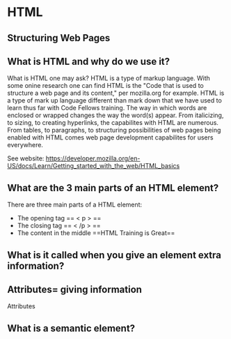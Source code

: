 # **HTML**
## **Structuring Web Pages**

## **What is HTML and why do we use it?**
What is HTML one may ask? HTML is a type of markup language. With some onine research one can find HTML is the "Code that is used to structure a web page and its content," per mozilla.org for example. HTML is a type of mark up language different than mark down that we have used to learn thus far with Code Fellows training. The way in which words are enclosed or wrapped changes the way the word(s) appear. From italicizing, to sizing, to creating hyperlinks, the capabilites with HTML are numerous. From tables, to paragraphs, to structuring possibilities of web pages being enabled with HTML comes web page development capabilites for users everywhere.

See website:
https://developer.mozilla.org/en-US/docs/Learn/Getting_started_with_the_web/HTML_basics

## **What are the 3 main parts of an HTML element?**
There are three main parts of a HTML element:
- The opening tag == < p > ==
- The closing tag == < /p > ==
- The content in the middle ==HTML Training is Great==
 
## **What is it called when you give an element extra information?**
## **Attributes= giving information**
Attributes

## **What is a semantic element?**

